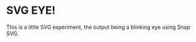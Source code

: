 SVG EYE!
========

This is a little SVG experiment, the output being a blinking eye using Snap SVG. 
